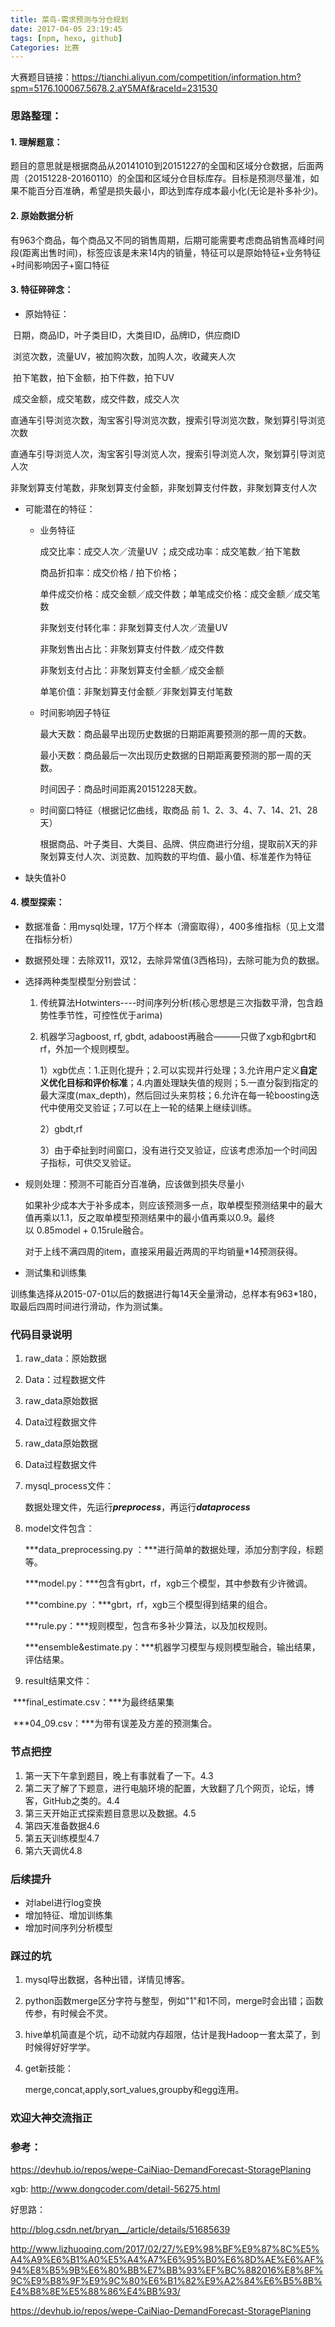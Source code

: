 ```yaml
---
title: 菜鸟-需求预测与分仓规划
date: 2017-04-05 23:19:45
tags: [npm, hexo, github]
Categories: 比赛
---
```


大赛题目链接：https://tianchi.aliyun.com/competition/information.htm?spm=5176.100067.5678.2.aY5MAf&raceId=231530

### 思路整理：

#### 1. 理解题意：

题目的意思就是根据商品从20141010到20151227的全国和区域分仓数据，后面两周（20151228-20160110）的全国和区域分仓目标库存。目标是预测尽量准，如果不能百分百准确，希望是损失最小，即达到库存成本最小化(无论是补多补少)。

#### 2. 原始数据分析

有963个商品，每个商品又不同的销售周期，后期可能需要考虑商品销售高峰时间段(距离出售时间)，标签应该是未来14内的销量，特征可以是原始特征+业务特征+时间影响因子+窗口特征

#### 3. 特征碎碎念：

* 原始特征：

​       日期，商品ID，叶子类目ID，大类目ID，品牌ID，供应商ID

​       浏览次数，流量UV，被加购次数，加购人次，收藏夹人次

​       拍下笔数，拍下金额，拍下件数，拍下UV

​       成交金额，成交笔数，成交件数，成交人次

​       直通车引导浏览次数，淘宝客引导浏览次数，搜索引导浏览次数，聚划算引导浏览次数

​       直通车引导浏览人次，淘宝客引导浏览人次，搜索引导浏览人次，聚划算引导浏览人次

​       非聚划算支付笔数，非聚划算支付金额，非聚划算支付件数，非聚划算支付人次

* 可能潜在的特征：

  + 业务特征

    成交比率：成交人次／流量UV ；成交成功率：成交笔数／拍下笔数

    商品折扣率：成交价格 / 拍下价格；

    单件成交价格：成交金额／成交件数；单笔成交价格：成交金额／成交笔数

    非聚划支付转化率：非聚划算支付人次／流量UV

    非聚划售出占比：非聚划算支付件数／成交件数

    非聚划支付占比：非聚划算支付金额／成交金额

    单笔价值：非聚划算支付金额／非聚划算支付笔数

  + 时间影响因子特征

    最大天数：商品最早出现历史数据的日期距离要预测的那一周的天数。

    最小天数：商品最后一次出现历史数据的日期距离要预测的那一周的天数。

    时间因子：商品时间距离20151228天数。

  + 时间窗口特征（根据记忆曲线，取商品 前 1、2、3、4、7、14、21、28天）

    根据商品、叶子类目、大类目、品牌、供应商进行分组，提取前X天的非聚划算支付人次、浏览数、加购数的平均值、最小值、标准差作为特征

* 缺失值补0

#### 4. 模型探索：

- 数据准备：用mysql处理，17万个样本（滑窗取得），400多维指标（见上文潜在指标分析）

- 数据预处理：去除双11，双12，去除异常值(3西格玛)，去除可能为负的数据。

- 选择两种类型模型分别尝试：

  1. 传统算法Hotwinters----时间序列分析(核心思想是三次指数平滑，包含趋势性季节性，可控性优于arima)

  2. 机器学习agboost, rf, gbdt, adaboost再融合———只做了xgb和gbrt和rf，外加一个规则模型。

     1）xgb优点：1.正则化提升；2.可以实现并行处理；3.允许用户定义**自定义优化目标和评价标准**；4.内置处理缺失值的规则；5.一直分裂到指定的最大深度(max_depth)，然后回过头来剪枝；6.允许在每一轮boosting迭代中使用交叉验证；7.可以在上一轮的结果上继续训练。

     2）gbdt,rf

     3）由于牵扯到时间窗口，没有进行交叉验证，应该考虑添加一个时间因子指标，可供交叉验证。

- 规则处理：预测不可能百分百准确，应该做到损失尽量小

  如果补少成本大于补多成本，则应该预测多一点，取单模型预测结果中的最大值再乘以1.1，反之取单模型预测结果中的最小值再乘以0.9。最终以 0.85model + 0.15rule融合。

  对于上线不满四周的item，直接采用最近两周的平均销量*14预测获得。

- 测试集和训练集


​       训练集选择从2015-07-01以后的数据进行每14天全量滑动，总样本有963*180，取最后四周时间进行滑动，作为测试集。

### 代码目录说明

1. raw_data：原始数据

2. Data：过程数据文件

3. raw_data原始数据

4. Data过程数据文件

5. raw_data原始数据

6. Data过程数据文件

7. mysql_process文件：

   数据处理文件，先运行***preprocess***，再运行***dataprocess***

8. model文件包含：

   ***data_preprocessing.py ：***进行简单的数据处理，添加分割字段，标题等。

   ***model.py：***包含有gbrt，rf，xgb三个模型，其中参数有少许微调。

   ***combine.py ：***gbrt，rf，xgb三个模型得到结果的组合。

   ***rule.py：***规则模型，包含布多补少算法，以及加权规则。

   ***ensemble&estimate.py：***机器学习模型与规则模型融合，输出结果，评估结果。

9. result结果文件：

​       ***final_estimate.csv：***为最终结果集

​       ***04_09.csv：***为带有误差及方差的预测集合。


### 节点把控

1. 第一天下午拿到题目，晚上有事就看了一下。4.3
2. 第二天了解了下题意，进行电脑环境的配置，大致翻了几个网页，论坛，博客，GitHub之类的。4.4
3. 第三天开始正式探索题目意思以及数据。4.5
4. 第四天准备数据4.6
5. 第五天训练模型4.7
6. 第六天调优4.8


###  后续提升

- 对label进行log变换
- 增加特征、增加训练集
- 增加时间序列分析模型

### 踩过的坑

1. mysql导出数据，各种出错，详情见博客。

2. python函数merge区分字符与整型，例如"1"和1不同，merge时会出错；函数传参，有时候会不灵。

3. hive单机简直是个坑，动不动就内存超限，估计是我Hadoop一套太菜了，到时候得好好学学。

4. get新技能：

   merge,concat,apply,sort_values,groupby和egg连用。


### 欢迎大神交流指正

### 参考：

https://devhub.io/repos/wepe-CaiNiao-DemandForecast-StoragePlaning

xgb: http://www.dongcoder.com/detail-56275.html

好思路：

http://blog.csdn.net/bryan__/article/details/51685639



http://www.lizhuoqing.com/2017/02/27/%E9%98%BF%E9%87%8C%E5%A4%A9%E6%B1%A0%E5%A4%A7%E6%95%B0%E6%8D%AE%E6%AF%94%E8%B5%9B%E6%80%BB%E7%BB%93%EF%BC%882016%E8%8F%9C%E9%B8%9F%E9%9C%80%E6%B1%82%E9%A2%84%E6%B5%8B%E4%B8%8E%E5%88%86%E4%BB%93/



https://devhub.io/repos/wepe-CaiNiao-DemandForecast-StoragePlaning





### 



